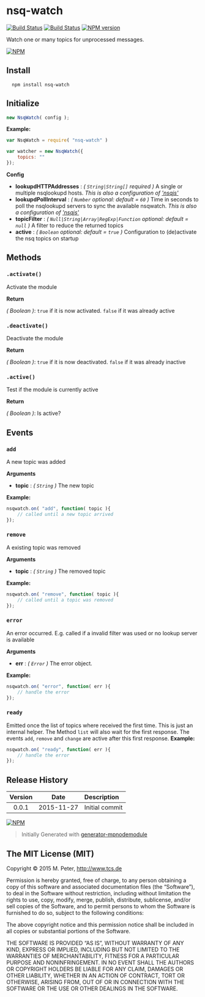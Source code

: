 nsq-watch
============

[![Build Status](https://secure.travis-ci.org/mpneuried/nsq-watch.png?branch=master)](http://travis-ci.org/mpneuried/nsq-watch)
[![Build Status](https://david-dm.org/mpneuried/nsq-watch.png)](https://david-dm.org/mpneuried/nsq-watch)
[![NPM version](https://badge.fury.io/js/nsq-watch.png)](http://badge.fury.io/js/nsq-watch)

Watch one or many topics for unprocessed messages.

[![NPM](https://nodei.co/npm/nsq-watch.png?downloads=true&stars=true)](https://nodei.co/npm/nsq-watch/)


## Install

```
  npm install nsq-watch
```

## Initialize

```js
new NsqWatch( config );
```

**Example:**

```js
var NsqWatch = require( "nsq-watch" )

var watcher = new NsqWatch({
    topics: ""
});
```

**Config** 

- **lookupdHTTPAddresses** : *( `String|String[]` required )* A single or multiple nsqlookupd hosts. *This is also a configuration of ['nsqjs'](https://github.com/dudleycarr/nsqjs)*
- **lookupdPollInterval** : *( `Number` optional: default = `60` )* Time in seconds to poll the nsqlookupd servers to sync the available nsqwatch. *This is also a configuration of ['nsqjs'](https://github.com/dudleycarr/nsqjs)*
- **topicFilter** : *( `Null|String|Array|RegExp|Function` optional: default = `null` )* A filter to reduce the returned topics
- **active** : *( `Boolean` optional: default = `true` )* Configuration to (de)activate the nsq topics on startup


## Methods

### `.activate()`

Activate the module

**Return**

*( Boolean )*: `true` if it is now activated. `false` if it was already active

### `.deactivate()`

Deactivate the module

**Return**

*( Boolean )*: `true` if it is now deactivated. `false` if it was already inactive

### `.active()`

Test if the module is currently active

**Return**

*( Boolean )*: Is active?

## Events

### `add`

A new topic was added

**Arguments** 

- **topic** : *( `String` )* The new topic

**Example:**

```js
nsqwatch.on( "add", function( topic ){
    // called until a new topic arrived
});
```

### `remove`

A existing topic was removed

**Arguments** 

- **topic** : *( `String` )* The removed topic

**Example:**

```js
nsqwatch.on( "remove", function( topic ){
    // called until a topic was removed
});
```

### `error`

An error occurred. E.g. called if a invalid filter was used or no lookup server is available

**Arguments** 

- **err** : *( `Error` )* The error object. 

**Example:**

```js
nsqwatch.on( "error", function( err ){
    // handle the error
});
```

### `ready`

Emitted once the list of topics where received the first time.
This is just an internal helper. The Method `list` will also wait for the first response. The events `add`, `remove` and `change` are active after this first response.
**Example:**

```js
nsqwatch.on( "ready", function( err ){
    // handle the error
});
```

## Release History
|Version|Date|Description|
|:--:|:--:|:--|
|0.0.1|2015-11-27|Initial commit|

[![NPM](https://nodei.co/npm-dl/nsq-watch.png?months=6)](https://nodei.co/npm/nsq-watch/)

> Initially Generated with [generator-mpnodemodule](https://github.com/mpneuried/generator-mpnodemodule)

## The MIT License (MIT)

Copyright © 2015 M. Peter, http://www.tcs.de

Permission is hereby granted, free of charge, to any person obtaining a copy of this software and associated documentation files (the “Software”), to deal in the Software without restriction, including without limitation the rights to use, copy, modify, merge, publish, distribute, sublicense, and/or sell copies of the Software, and to permit persons to whom the Software is furnished to do so, subject to the following conditions:

The above copyright notice and this permission notice shall be included in all copies or substantial portions of the Software.

THE SOFTWARE IS PROVIDED “AS IS”, WITHOUT WARRANTY OF ANY KIND, EXPRESS OR IMPLIED, INCLUDING BUT NOT LIMITED TO THE WARRANTIES OF MERCHANTABILITY, FITNESS FOR A PARTICULAR PURPOSE AND NONINFRINGEMENT. IN NO EVENT SHALL THE AUTHORS OR COPYRIGHT HOLDERS BE LIABLE FOR ANY CLAIM, DAMAGES OR OTHER LIABILITY, WHETHER IN AN ACTION OF CONTRACT, TORT OR OTHERWISE, ARISING FROM, OUT OF OR IN CONNECTION WITH THE SOFTWARE OR THE USE OR OTHER DEALINGS IN THE SOFTWARE.
